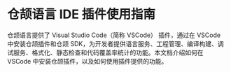 # 仓颉语言 IDE 插件使用指南

仓颉语言提供了 Visual Studio Code（简称 VSCode） 插件，通过在 VSCode 中安装仓颉插件和仓颉 SDK，为开发者提供语言服务、工程管理、编译构建、调试服务、格式化、静态检查和代码覆盖率统计的功能。本文档介绍如何在 VSCode 中安装仓颉插件，以及如何使用插件提供的功能。
